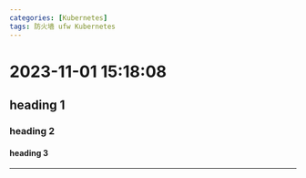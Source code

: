 ```yaml
---
categories: [Kubernetes]
tags: 防火墙 ufw Kubernetes
---
```

# 2023-11-01 15:18:08
## heading 1
### heading 2
#### heading 3
***